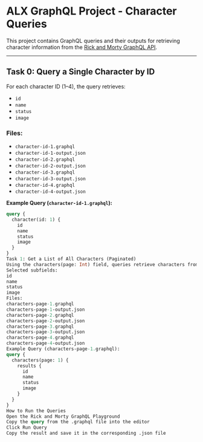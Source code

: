 # ALX GraphQL Project - Character Queries

This project contains GraphQL queries and their outputs for retrieving character information from the [Rick and Morty GraphQL API](https://rickandmortyapi.com/graphql).

---

## **Task 0: Query a Single Character by ID**

For each character ID (1–4), the query retrieves:

- `id`
- `name`
- `status`
- `image`

### Files:
- `character-id-1.graphql`
- `character-id-1-output.json`
- `character-id-2.graphql`
- `character-id-2-output.json`
- `character-id-3.graphql`
- `character-id-3-output.json`
- `character-id-4.graphql`
- `character-id-4-output.json`

**Example Query (`character-id-1.graphql`):**
```graphql
query {
  character(id: 1) {
    id
    name
    status
    image
  }
}
Task 1: Get a List of All Characters (Paginated)
Using the characters(page: Int) field, queries retrieve characters from pages 1 to 4.
Selected subfields:
id
name
status
image
Files:
characters-page-1.graphql
characters-page-1-output.json
characters-page-2.graphql
characters-page-2-output.json
characters-page-3.graphql
characters-page-3-output.json
characters-page-4.graphql
characters-page-4-output.json
Example Query (characters-page-1.graphql):
query {
  characters(page: 1) {
    results {
      id
      name
      status
      image
    }
  }
}
How to Run the Queries
Open the Rick and Morty GraphQL Playground
Copy the query from the .graphql file into the editor
Click Run Query
Copy the result and save it in the corresponding .json file